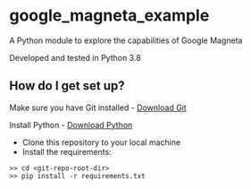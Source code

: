 # google_magneta_example

A Python module to explore the capabilities of Google Magneta

Developed and tested in Python 3.8

## How do I get set up?

Make sure you have Git installed - [Download Git](https://git-scm.com/downloads)

Install Python  - [Download Python](https://www.python.org/downloads/)

* Clone this repository to your local machine
* Install the requirements:

```
>> cd <git-repo-root-dir>
>> pip install -r requirements.txt
```
